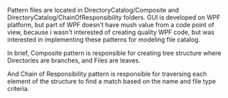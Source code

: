 Pattern files are located in DirectoryCatalog/Composite and DirectoryCatalog/ChainOfResponsibility folders.
GUI is developed on WPF platform, but part of WPF doesn't have mush value from a code point of view,
because i wasn't interested of creating quality WPF code, but was interested in implementing these patterns
for modeling file catalog.

In brief, Composite pattern is responsible for creating tree structure where Directories are branches, and Files are leaves.

And Chain of Responsibility pattern is responsible for traversing each element of the structure to find a match based on the name and file type criteria.
